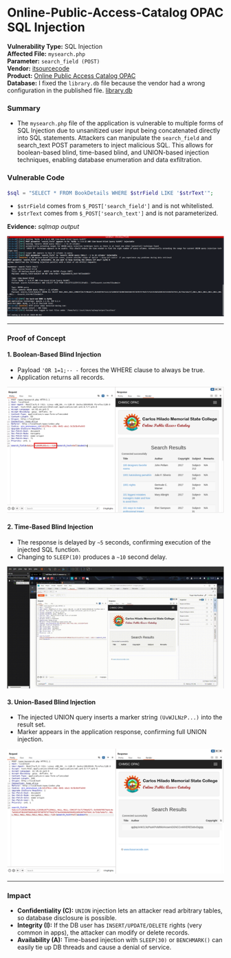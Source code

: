 # Online-Public-Access-Catalog OPAC SQL Injection

**Vulnerability Type:** SQL Injection
</br>
**Affected File:** ``mysearch.php``
</br>
**Parameter:** ``search_field (POST)``
</br>
**Vendor:** [itsourcecode](https://itsourcecode.com/)
</br>
**Product:** [Online Public Access Catalog OPAC](https://itsourcecode.com/free-projects/php-project/online-public-access-catalog-opac-php-mysqli/)
</br>
**Database:** I fixed the ``library.db`` file because the vendor had a wrong configuration in the published file. [library.db](https://github.com/drew-byte/Online-Public-Access-Catalog-OPAC-SQLi-PoC/blob/main/library.db)

### Summary
-  The ``mysearch.php`` file of the application is vulnerable to multiple forms of SQL Injection due to unsanitized user input being concatenated directly into SQL statements. Attackers can manipulate the ``search_field`` and search_text POST parameters to inject malicious SQL. This allows for boolean-based blind, time-based blind, and UNION-based injection techniques, enabling database enumeration and data exfiltration.

### Vulnerable Code
```php
$sql = "SELECT * FROM BookDetails WHERE $strField LIKE '$strText'";
```

-  ``$strField`` comes from ``$_POST['search_field']`` and is not whitelisted.
-  ``$strText`` comes from ``$_POST['search_text']`` and is not parameterized.

**Evidence:** *sqlmap output*

![](./sqlmap.png)

---

### Proof of Concept
#### 1. Boolean-Based Blind Injection
-  Payload ``'OR 1=1;-- -`` forces the WHERE clause to always be true.
-  Application returns all records.

![](./boolean.png)

#### 2. Time-Based Blind Injection
-  The response is delayed by ``~5`` seconds, confirming execution of the injected SQL function.
-  Changing to ``SLEEP(10)`` produces a ``~10`` second delay.

![](./time.gif)

#### 3. Union-Based Blind Injection
-  The injected UNION query inserts a marker string ``(UvWJLNzP...)`` into the result set.
-  Marker appears in the application response, confirming full UNION injection.

![](./union.png)

---

### Impact
-  **Confidentiality (C):** ``UNION`` injection lets an attacker read arbitrary tables, so database disclosure is possible.
-  **Integrity (I):** If the DB user has ``INSERT/UPDATE/DELETE`` rights (very common in apps), the attacker can modify or delete records.
-  **Availability (A):** Time-based injection with ``SLEEP(30)`` or ``BENCHMARK()`` can easily tie up DB threads and cause a denial of service.
